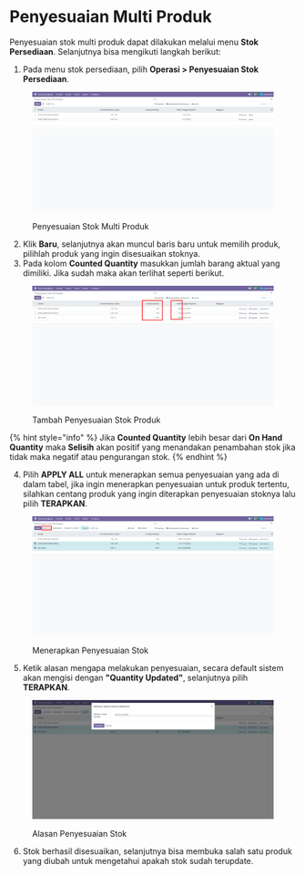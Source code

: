 # Penyesuaian Multi Produk

Penyesuaian stok multi produk dapat dilakukan melalui menu **Stok Persediaan**. Selanjutnya bisa mengikuti langkah berikut:

1. Pada menu stok persediaan, pilih **Operasi > Penyesuaian Stok Persediaan**.

<figure><img src="../../../../.gitbook/assets/image (11).png" alt=""><figcaption><p>Penyesuaian Stok Multi Produk</p></figcaption></figure>

2. Klik **Baru**, selanjutnya akan muncul baris baru untuk memilih produk, pilihlah produk yang ingin disesuaikan stoknya.
3. Pada kolom **Counted Quantity** masukkan jumlah barang aktual yang dimiliki. Jika sudah maka akan terlihat seperti berikut.

<figure><img src="../../../../.gitbook/assets/image (1) (1) (1).png" alt=""><figcaption><p>Tambah Penyesuaian Stok Produk</p></figcaption></figure>

{% hint style="info" %}
Jika **Counted Quantity** lebih besar dari **On Hand Quantity** maka **Selisih** akan positif yang menandakan penambahan stok jika tidak maka negatif atau pengurangan stok.
{% endhint %}

4. Pilih **APPLY ALL** untuk menerapkan semua penyesuaian yang ada di dalam tabel, jika ingin menerapkan penyesuaian untuk produk tertentu, silahkan centang produk yang ingin diterapkan penyesuaian stoknya lalu pilih **TERAPKAN**.

<figure><img src="../../../../.gitbook/assets/image (2) (1).png" alt=""><figcaption><p>Menerapkan Penyesuaian Stok</p></figcaption></figure>

5. Ketik alasan mengapa melakukan penyesuaian, secara default sistem akan mengisi dengan **"Quantity Updated"**, selanjutnya pilih **TERAPKAN**.

<figure><img src="../../../../.gitbook/assets/image (3) (1).png" alt=""><figcaption><p>Alasan Penyesuaian Stok</p></figcaption></figure>

6. Stok berhasil disesuaikan, selanjutnya bisa membuka salah satu produk yang diubah untuk mengetahui apakah stok sudah terupdate.
